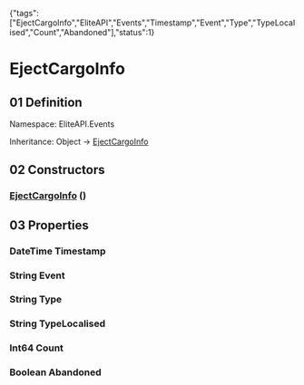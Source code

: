{"tags":["EjectCargoInfo","EliteAPI","Events","Timestamp","Event","Type","TypeLocalised","Count","Abandoned"],"status":1}

# EjectCargoInfo

## 01 Definition

Namespace: <span class='code'>EliteAPI.Events</span>

Inheritance: <span class='code'>Object</span> → <span class='code'>[EjectCargoInfo](../../EliteAPI/Events/EjectCargoInfo.html)</span>

## 02 Constructors

### <span class='code'>[EjectCargoInfo](../../EliteAPI/Events/EjectCargoInfo.html)</span> ()

## 03 Properties

### <span class='code'>DateTime</span> Timestamp

### <span class='code'>String</span> Event

### <span class='code'>String</span> Type

### <span class='code'>String</span> TypeLocalised

### <span class='code'>Int64</span> Count

### <span class='code'>Boolean</span> Abandoned

